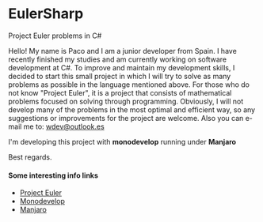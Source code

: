 # EulerSharp

Project Euler problems in C#

Hello! My name is Paco and I am a junior developer from Spain. 
I have recently finished my studies and am currently working on software development at C#.
To improve and maintain my development skills, I decided to start this small project in which I will try to solve as many problems as possible in the language mentioned above.
For those who do not know "Project Euler", it is a project that consists of mathematical problems focused on solving through programming. 
Obviously, I will not develop many of the problems in the most optimal and efficient way, so any suggestions or improvements for the project are welcome. Also you can e-mail me to: wdev@outlook.es

I'm developing this project with **monodevelop** running under **Manjaro**

Best regards.

#### Some interesting info links
- [Project Euler](https://projecteuler.net/)
- [Monodevelop](http://www.monodevelop.com/)
- [Manjaro](https://manjaro.org/)
